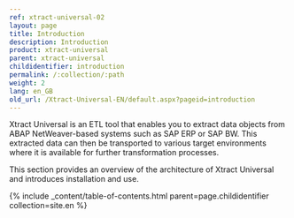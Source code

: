 ```yaml
---
ref: xtract-universal-02
layout: page
title: Introduction
description: Introduction
product: xtract-universal
parent: xtract-universal
childidentifier: introduction
permalink: /:collection/:path
weight: 2
lang: en_GB
old_url: /Xtract-Universal-EN/default.aspx?pageid=introduction
---
```


Xtract Universal is an ETL tool that enables you to extract data objects from ABAP NetWeaver-based systems such as SAP ERP or SAP BW.
This extracted data can then be transported to various target environments where it is available for further transformation processes.

This section provides an overview of the architecture of Xtract Universal and introduces installation and use.

{% include _content/table-of-contents.html parent=page.childidentifier collection=site.en %}
